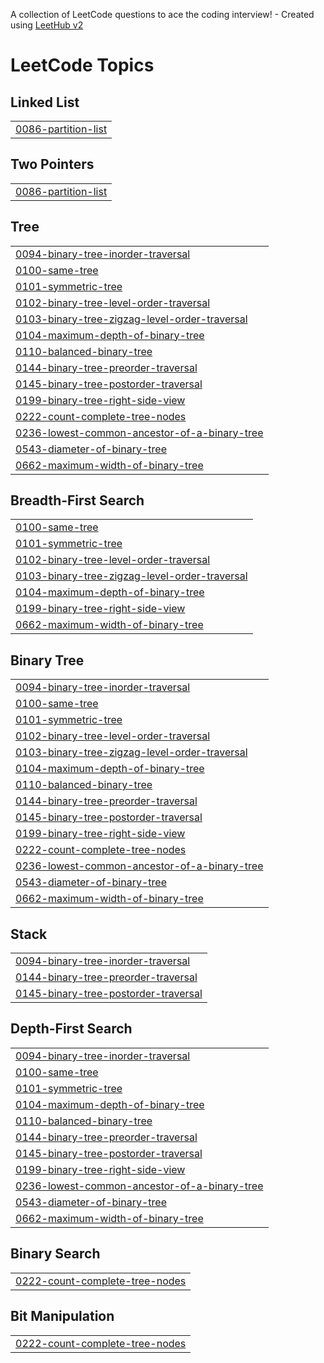 A collection of LeetCode questions to ace the coding interview! - Created using [LeetHub v2](https://github.com/arunbhardwaj/LeetHub-2.0)
<!---LeetCode Topics Start-->
# LeetCode Topics
## Linked List
|  |
| ------- |
| [0086-partition-list](https://github.com/ShivShakti7445/leetcode/tree/master/0086-partition-list) |
## Two Pointers
|  |
| ------- |
| [0086-partition-list](https://github.com/ShivShakti7445/leetcode/tree/master/0086-partition-list) |
## Tree
|  |
| ------- |
| [0094-binary-tree-inorder-traversal](https://github.com/ShivShakti7445/leetcode/tree/master/0094-binary-tree-inorder-traversal) |
| [0100-same-tree](https://github.com/ShivShakti7445/leetcode/tree/master/0100-same-tree) |
| [0101-symmetric-tree](https://github.com/ShivShakti7445/leetcode/tree/master/0101-symmetric-tree) |
| [0102-binary-tree-level-order-traversal](https://github.com/ShivShakti7445/leetcode/tree/master/0102-binary-tree-level-order-traversal) |
| [0103-binary-tree-zigzag-level-order-traversal](https://github.com/ShivShakti7445/leetcode/tree/master/0103-binary-tree-zigzag-level-order-traversal) |
| [0104-maximum-depth-of-binary-tree](https://github.com/ShivShakti7445/leetcode/tree/master/0104-maximum-depth-of-binary-tree) |
| [0110-balanced-binary-tree](https://github.com/ShivShakti7445/leetcode/tree/master/0110-balanced-binary-tree) |
| [0144-binary-tree-preorder-traversal](https://github.com/ShivShakti7445/leetcode/tree/master/0144-binary-tree-preorder-traversal) |
| [0145-binary-tree-postorder-traversal](https://github.com/ShivShakti7445/leetcode/tree/master/0145-binary-tree-postorder-traversal) |
| [0199-binary-tree-right-side-view](https://github.com/ShivShakti7445/leetcode/tree/master/0199-binary-tree-right-side-view) |
| [0222-count-complete-tree-nodes](https://github.com/ShivShakti7445/leetcode/tree/master/0222-count-complete-tree-nodes) |
| [0236-lowest-common-ancestor-of-a-binary-tree](https://github.com/ShivShakti7445/leetcode/tree/master/0236-lowest-common-ancestor-of-a-binary-tree) |
| [0543-diameter-of-binary-tree](https://github.com/ShivShakti7445/leetcode/tree/master/0543-diameter-of-binary-tree) |
| [0662-maximum-width-of-binary-tree](https://github.com/ShivShakti7445/leetcode/tree/master/0662-maximum-width-of-binary-tree) |
## Breadth-First Search
|  |
| ------- |
| [0100-same-tree](https://github.com/ShivShakti7445/leetcode/tree/master/0100-same-tree) |
| [0101-symmetric-tree](https://github.com/ShivShakti7445/leetcode/tree/master/0101-symmetric-tree) |
| [0102-binary-tree-level-order-traversal](https://github.com/ShivShakti7445/leetcode/tree/master/0102-binary-tree-level-order-traversal) |
| [0103-binary-tree-zigzag-level-order-traversal](https://github.com/ShivShakti7445/leetcode/tree/master/0103-binary-tree-zigzag-level-order-traversal) |
| [0104-maximum-depth-of-binary-tree](https://github.com/ShivShakti7445/leetcode/tree/master/0104-maximum-depth-of-binary-tree) |
| [0199-binary-tree-right-side-view](https://github.com/ShivShakti7445/leetcode/tree/master/0199-binary-tree-right-side-view) |
| [0662-maximum-width-of-binary-tree](https://github.com/ShivShakti7445/leetcode/tree/master/0662-maximum-width-of-binary-tree) |
## Binary Tree
|  |
| ------- |
| [0094-binary-tree-inorder-traversal](https://github.com/ShivShakti7445/leetcode/tree/master/0094-binary-tree-inorder-traversal) |
| [0100-same-tree](https://github.com/ShivShakti7445/leetcode/tree/master/0100-same-tree) |
| [0101-symmetric-tree](https://github.com/ShivShakti7445/leetcode/tree/master/0101-symmetric-tree) |
| [0102-binary-tree-level-order-traversal](https://github.com/ShivShakti7445/leetcode/tree/master/0102-binary-tree-level-order-traversal) |
| [0103-binary-tree-zigzag-level-order-traversal](https://github.com/ShivShakti7445/leetcode/tree/master/0103-binary-tree-zigzag-level-order-traversal) |
| [0104-maximum-depth-of-binary-tree](https://github.com/ShivShakti7445/leetcode/tree/master/0104-maximum-depth-of-binary-tree) |
| [0110-balanced-binary-tree](https://github.com/ShivShakti7445/leetcode/tree/master/0110-balanced-binary-tree) |
| [0144-binary-tree-preorder-traversal](https://github.com/ShivShakti7445/leetcode/tree/master/0144-binary-tree-preorder-traversal) |
| [0145-binary-tree-postorder-traversal](https://github.com/ShivShakti7445/leetcode/tree/master/0145-binary-tree-postorder-traversal) |
| [0199-binary-tree-right-side-view](https://github.com/ShivShakti7445/leetcode/tree/master/0199-binary-tree-right-side-view) |
| [0222-count-complete-tree-nodes](https://github.com/ShivShakti7445/leetcode/tree/master/0222-count-complete-tree-nodes) |
| [0236-lowest-common-ancestor-of-a-binary-tree](https://github.com/ShivShakti7445/leetcode/tree/master/0236-lowest-common-ancestor-of-a-binary-tree) |
| [0543-diameter-of-binary-tree](https://github.com/ShivShakti7445/leetcode/tree/master/0543-diameter-of-binary-tree) |
| [0662-maximum-width-of-binary-tree](https://github.com/ShivShakti7445/leetcode/tree/master/0662-maximum-width-of-binary-tree) |
## Stack
|  |
| ------- |
| [0094-binary-tree-inorder-traversal](https://github.com/ShivShakti7445/leetcode/tree/master/0094-binary-tree-inorder-traversal) |
| [0144-binary-tree-preorder-traversal](https://github.com/ShivShakti7445/leetcode/tree/master/0144-binary-tree-preorder-traversal) |
| [0145-binary-tree-postorder-traversal](https://github.com/ShivShakti7445/leetcode/tree/master/0145-binary-tree-postorder-traversal) |
## Depth-First Search
|  |
| ------- |
| [0094-binary-tree-inorder-traversal](https://github.com/ShivShakti7445/leetcode/tree/master/0094-binary-tree-inorder-traversal) |
| [0100-same-tree](https://github.com/ShivShakti7445/leetcode/tree/master/0100-same-tree) |
| [0101-symmetric-tree](https://github.com/ShivShakti7445/leetcode/tree/master/0101-symmetric-tree) |
| [0104-maximum-depth-of-binary-tree](https://github.com/ShivShakti7445/leetcode/tree/master/0104-maximum-depth-of-binary-tree) |
| [0110-balanced-binary-tree](https://github.com/ShivShakti7445/leetcode/tree/master/0110-balanced-binary-tree) |
| [0144-binary-tree-preorder-traversal](https://github.com/ShivShakti7445/leetcode/tree/master/0144-binary-tree-preorder-traversal) |
| [0145-binary-tree-postorder-traversal](https://github.com/ShivShakti7445/leetcode/tree/master/0145-binary-tree-postorder-traversal) |
| [0199-binary-tree-right-side-view](https://github.com/ShivShakti7445/leetcode/tree/master/0199-binary-tree-right-side-view) |
| [0236-lowest-common-ancestor-of-a-binary-tree](https://github.com/ShivShakti7445/leetcode/tree/master/0236-lowest-common-ancestor-of-a-binary-tree) |
| [0543-diameter-of-binary-tree](https://github.com/ShivShakti7445/leetcode/tree/master/0543-diameter-of-binary-tree) |
| [0662-maximum-width-of-binary-tree](https://github.com/ShivShakti7445/leetcode/tree/master/0662-maximum-width-of-binary-tree) |
## Binary Search
|  |
| ------- |
| [0222-count-complete-tree-nodes](https://github.com/ShivShakti7445/leetcode/tree/master/0222-count-complete-tree-nodes) |
## Bit Manipulation
|  |
| ------- |
| [0222-count-complete-tree-nodes](https://github.com/ShivShakti7445/leetcode/tree/master/0222-count-complete-tree-nodes) |
<!---LeetCode Topics End-->